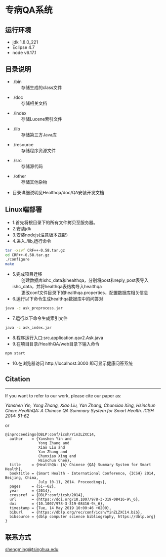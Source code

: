 专病QA系统
=========

## 运行环境<br>
* jdk 1.8.0_221
* Eclipse 4.7
* node v6.17.1

## 目录说明<br>
- ./bin<br>
	　　存储生成的class文件

- ./doc<br>
	　　存储相关文档

- ./index<br>
	　　存储Lucene索引文件

- ./lib<br>
	　　存储第三方Java库

- ./resource<br>
	　　存储程序资源文件

- ./src<br>
	　　存储源代码

- ./other<br>
	　　存储其他杂物<br>
* 目录详细说明见Healthqa/doc/QA安装开发文档

## Linux端部署

- 1.首先将根目录下的所有文件拷贝至服务器。
- 2.安装jdk
- 3.安装nodejs(注意版本匹配)
- 4.进入./lib,运行命令<br>
```Bash
tar -xzvf CRF++-0.58.tar.gz
cd CRF++-0.58.tar.gz
./configure
make
```
- 5.完成项目迁移<br>
　　创建数据库ishc_data和healthqa，分别将post和reply_post表导入ishc_data，并将healthqa表结构导入healthqa<br>
　　更改conf文件目录下的healthqa.properties，配置数据库相关信息<br>
- 6.运行以下命令生成healthqa数据库中的问答对
```Bash
java -c ask_preprocess.jar
```
- 7.运行以下命令生成索引文件
```Bash
java -c ask_index.jar
```
- 8.程序运行入口:src.application.qav2.Ask.java
- 9.在项目目录/HealthQA/web目录下输入命令
```Bash
npm start
```
- 10.在浏览器访问 http://localhost:3000 即可显示健康问答系统

## Citation
--------


If you want to refer to our work, please cite our paper as:

<p><i>Yanshen Yin, Yong Zhang, Xiao Liu, Yan Zhang, Chunxiao Xing, Hsinchun Chen: HealthQA: A Chinese QA Summary System for Smart Health. ICSH 2014: 51-62</i></p>

or
```
@inproceedings{DBLP:conf/icsh/YinZLZXC14,
  author    = {Yanshen Yin and
               Yong Zhang and
               Xiao Liu and
               Yan Zhang and
               Chunxiao Xing and
               Hsinchun Chen},
  title     = {HealthQA: {A} Chinese {QA} Summary System for Smart Health},
  booktitle = {Smart Health - International Conference, {ICSH} 2014, Beijing, China,
               July 10-11, 2014. Proceedings},
  pages     = {51--62},
  year      = {2014},
  crossref  = {DBLP:conf/icsh/2014},
  url       = {https://doi.org/10.1007/978-3-319-08416-9\_6},
  doi       = {10.1007/978-3-319-08416-9\_6},
  timestamp = {Tue, 14 May 2019 10:00:46 +0200},
  biburl    = {https://dblp.org/rec/conf/icsh/YinZLZXC14.bib},
  bibsource = {dblp computer science bibliography, https://dblp.org}
}
```
## 联系方式<br>
shengming@tsinghua.edu

